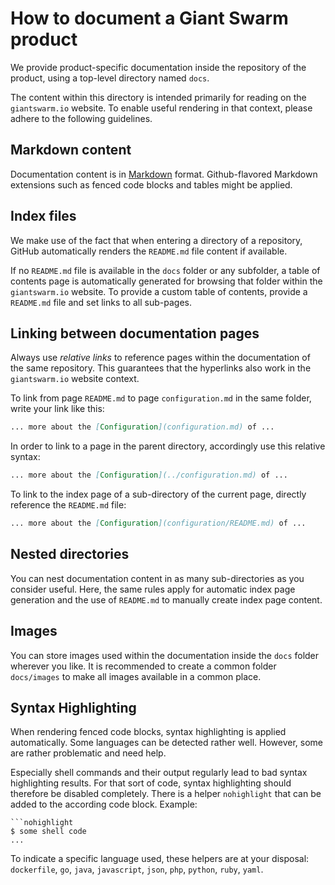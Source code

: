 # How to document a Giant Swarm product

We provide product-specific documentation inside the repository of the product, using a top-level directory named `docs`.

The content within this directory is intended primarily for reading on the `giantswarm.io` website. To enable useful rendering in that context, please adhere to the following guidelines.

## Markdown content

Documentation content is in [Markdown](https://daringfireball.net/projects/markdown/syntax) format. Github-flavored Markdown extensions such as fenced code blocks and tables might be applied.

## Index files

We make use of the fact that when entering a directory of a repository, GitHub automatically renders the `README.md` file content if available.

If no `README.md` file is available in the `docs` folder or any subfolder, a table of contents page is automatically generated for browsing that folder within the `giantswarm.io` website. To provide a custom table of contents, provide a `README.md` file and set links to all sub-pages.

## Linking between documentation pages

Always use *relative links* to reference pages within the documentation of the same repository. This guarantees that the hyperlinks also work in the `giantswarm.io` website context.

To link from page `README.md` to page `configuration.md` in the same folder, write your link like this:

```markdown
... more about the [Configuration](configuration.md) of ...
```

In order to link to a page in the parent directory, accordingly use this relative syntax:

```markdown
... more about the [Configuration](../configuration.md) of ...
```

To link to the index page of a sub-directory of the current page, directly reference the `README.md` file:

```markdown
... more about the [Configuration](configuration/README.md) of ...
```

## Nested directories

You can nest documentation content in as many sub-directories as you consider useful. Here, the same rules apply for automatic index page generation and the use of `README.md` to manually create index page content.

## Images

You can store images used within the documentation inside the `docs` folder wherever you like. It is recommended to create a common folder `docs/images` to make all images available in a common place.

## Syntax Highlighting

When rendering fenced code blocks, syntax highlighting is applied automatically. Some languages can be detected rather well. However, some are rather problematic and need help.

Especially shell commands and their output regularly lead to bad syntax highlighting results. For that sort of code, syntax highlighting should therefore be disabled completely. There is a helper `nohighlight` that can be added to the according code block. Example:

```nohighlight
```nohighlight
$ some shell code
...
```

To indicate a specific language used, these helpers are at your disposal: `dockerfile`, `go`, `java`, `javascript`, `json`, `php`, `python`, `ruby`, `yaml`.
